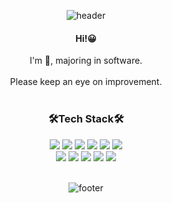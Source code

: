 <div align="center">
	
![header](https://capsule-render.vercel.app/api?type=waving&color=gradient&height=300&section=header&text=rineee&fontAlignY=40&fontSize=100&desc=Department_of_Software_Engineering&descAlignY=65&animation=twinkling)
	
  <h4>Hi!😀</h4>
  I'm 🥔,  majoring in software.
	<br /><br />
Please keep an eye on improvement.
  <br /><br />
  <h3>🛠Tech Stack🛠</h3>
  <div class="stack">
    <a href="#"><img src="https://img.shields.io/badge/JavaScript-F7DF1E?style=flat&logo=JavaScript&logoColor=black"/></a>
  <a href="#"><img src="https://img.shields.io/badge/CSS-1572B6?style=flat&logo=CSS3&logoColor=white"/></a>
  <a href="#"><img src="https://img.shields.io/badge/Vue.js-4FC08D?style=flat&logo=vue-dot-js&logoColor=white"/></a>
  <a href="#"><img src="https://img.shields.io/badge/Html-61DAFB?style=flat&logo=Html&logoColor=white"/></a>
  <a href="#"><img src="https://img.shields.io/badge/Django-339933?style=flat&logo=Django&logoColor=white"/></a>
  <a href="#"><img src="https://img.shields.io/badge/Python-3766AB?style=flat&logo=Python&logoColor=white"/></a>
  <br />
  <a href="#"><img src="https://img.shields.io/badge/MySQL-4479A1?style=flat&logo=MySQL&logoColor=white"/></a>
  <a href="#"><img src="https://img.shields.io/badge/Git-F05032?style=flat&logo=Git&logoColor=white"/></a>
	<a href="#"><img src="https://img.shields.io/badge/C-CCFF99?style=flat&logo=C&logoColor=white"/></a>
	  <a href="#"><img src="https://img.shields.io/badge/C++-006699?style=flat&logo=C++&logoColor=white"/></a>
	  <a href="#"><img src="https://img.shields.io/badge/Java-EEEEEE?style=flat&logo=JAVA&logoColor=white"/></a>
	</div>
 <br />

	

![footer](https://capsule-render.vercel.app/api?section=footer&type=waving&color=e2e4e3&height=130)
</div>
<!--
**rineeee/rineeee** is a ✨ _special_ ✨ repository because its `README.md` (this file) appears on your GitHub profile.

Here are some ideas to get you started:

- 🔭 I’m currently working on ...
- 🌱 I’m currently learning ...
- 👯 I’m looking to collaborate on ...
- 🤔 I’m looking for help with ...
- 💬 Ask me about ...
- 📫 How to reach me: ...
- 😄 Pronouns: ...
- ⚡ Fun fact: ...
-->
